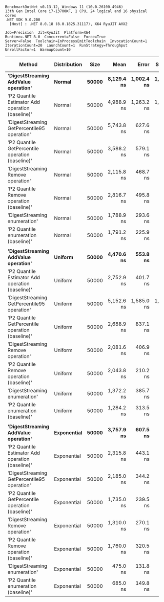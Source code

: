 ```

BenchmarkDotNet v0.13.12, Windows 11 (10.0.26100.4946)
13th Gen Intel Core i7-13700KF, 1 CPU, 24 logical and 16 physical cores
.NET SDK 9.0.200
  [Host] : .NET 8.0.18 (8.0.1825.31117), X64 RyuJIT AVX2

Job=Precision  Jit=RyuJit  Platform=X64  
Runtime=.NET 8.0  Concurrent=False  Force=True  
Server=False  Toolchain=InProcessEmitToolchain  InvocationCount=1  
IterationCount=20  LaunchCount=1  RunStrategy=Throughput  
UnrollFactor=1  WarmupCount=10  

```
| Method                                           | Distribution | Size  | Mean       | Error      | StdDev     | Median     | Min        | Max        | Ratio | RatioSD | Allocated | Alloc Ratio |
|------------------------------------------------- |------------- |------ |-----------:|-----------:|-----------:|-----------:|-----------:|-----------:|------:|--------:|----------:|------------:|
| **&#39;DigestStreaming AddValue operation&#39;**             | **Normal**       | **50000** | **8,129.4 ns** | **1,002.4 ns** | **1,029.4 ns** | **8,200.0 ns** | **6,100.0 ns** | **9,900.0 ns** |  **1.69** |    **0.43** |    **1432 B** |        **3.81** |
| &#39;P2 Quantile Estimator Add operation (baseline)&#39; | Normal       | 50000 | 4,988.9 ns | 1,263.2 ns | 1,351.6 ns | 4,700.0 ns | 3,100.0 ns | 8,200.0 ns |  1.00 |    0.00 |     376 B |        1.00 |
| &#39;DigestStreaming GetPercentile95 operation&#39;      | Normal       | 50000 | 5,743.8 ns |   627.6 ns |   616.4 ns | 5,850.0 ns | 4,400.0 ns | 6,800.0 ns |  1.24 |    0.37 |     712 B |        1.89 |
| &#39;P2 Quantile GetPercentile operation (baseline)&#39; | Normal       | 50000 | 3,588.2 ns |   579.1 ns |   594.6 ns | 3,400.0 ns | 2,500.0 ns | 5,200.0 ns |  0.75 |    0.21 |    1720 B |        4.57 |
| &#39;DigestStreaming Remove operation&#39;               | Normal       | 50000 | 2,115.8 ns |   468.7 ns |   521.0 ns | 1,900.0 ns | 1,600.0 ns | 3,400.0 ns |  0.44 |    0.14 |    1720 B |        4.57 |
| &#39;P2 Quantile Remove operation (baseline)&#39;        | Normal       | 50000 | 2,816.7 ns |   495.8 ns |   530.5 ns | 2,800.0 ns | 1,900.0 ns | 4,100.0 ns |  0.59 |    0.15 |    1720 B |        4.57 |
| &#39;DigestStreaming enumeration&#39;                    | Normal       | 50000 | 1,788.9 ns |   293.6 ns |   314.2 ns | 1,850.0 ns | 1,200.0 ns | 2,200.0 ns |  0.38 |    0.10 |    1696 B |        4.51 |
| &#39;P2 Quantile enumeration (baseline)&#39;             | Normal       | 50000 | 1,791.2 ns |   225.9 ns |   232.0 ns | 1,850.0 ns | 1,150.0 ns | 2,050.0 ns |  0.38 |    0.11 |     352 B |        0.94 |
|                                                  |              |       |            |            |            |            |            |            |       |         |           |             |
| **&#39;DigestStreaming AddValue operation&#39;**             | **Uniform**      | **50000** | **4,470.6 ns** |   **553.8 ns** |   **568.7 ns** | **4,400.0 ns** | **3,500.0 ns** | **5,600.0 ns** |  **1.66** |    **0.32** |    **1432 B** |        **3.81** |
| &#39;P2 Quantile Estimator Add operation (baseline)&#39; | Uniform      | 50000 | 2,752.9 ns |   401.7 ns |   412.5 ns | 2,700.0 ns | 2,200.0 ns | 3,700.0 ns |  1.00 |    0.00 |     376 B |        1.00 |
| &#39;DigestStreaming GetPercentile95 operation&#39;      | Uniform      | 50000 | 5,152.6 ns | 1,585.0 ns | 1,761.7 ns | 5,400.0 ns | 1,800.0 ns | 8,500.0 ns |  2.06 |    0.66 |     376 B |        1.00 |
| &#39;P2 Quantile GetPercentile operation (baseline)&#39; | Uniform      | 50000 | 2,688.9 ns |   837.1 ns |   895.7 ns | 2,500.0 ns | 1,500.0 ns | 4,600.0 ns |  1.01 |    0.33 |      88 B |        0.23 |
| &#39;DigestStreaming Remove operation&#39;               | Uniform      | 50000 | 2,081.6 ns |   406.9 ns |   452.2 ns | 2,050.0 ns | 1,250.0 ns | 2,950.0 ns |  0.79 |    0.18 |     376 B |        1.00 |
| &#39;P2 Quantile Remove operation (baseline)&#39;        | Uniform      | 50000 | 2,043.8 ns |   210.2 ns |   206.5 ns | 2,000.0 ns | 1,700.0 ns | 2,500.0 ns |  0.77 |    0.10 |    1720 B |        4.57 |
| &#39;DigestStreaming enumeration&#39;                    | Uniform      | 50000 | 1,372.2 ns |   385.7 ns |   412.7 ns | 1,500.0 ns |   400.0 ns | 2,000.0 ns |  0.53 |    0.16 |     352 B |        0.94 |
| &#39;P2 Quantile enumeration (baseline)&#39;             | Uniform      | 50000 | 1,284.2 ns |   313.5 ns |   348.4 ns | 1,300.0 ns |   500.0 ns | 1,700.0 ns |  0.51 |    0.12 |    1696 B |        4.51 |
|                                                  |              |       |            |            |            |            |            |            |       |         |           |             |
| **&#39;DigestStreaming AddValue operation&#39;**             | **Exponential**  | **50000** | **3,757.9 ns** |   **607.5 ns** |   **675.2 ns** | **3,600.0 ns** | **2,800.0 ns** | **5,300.0 ns** |  **1.66** |    **0.34** |    **1720 B** |        **0.97** |
| &#39;P2 Quantile Estimator Add operation (baseline)&#39; | Exponential  | 50000 | 2,315.8 ns |   443.1 ns |   492.5 ns | 2,100.0 ns | 1,700.0 ns | 3,500.0 ns |  1.00 |    0.00 |    1768 B |        1.00 |
| &#39;DigestStreaming GetPercentile95 operation&#39;      | Exponential  | 50000 | 2,185.0 ns |   344.2 ns |   396.4 ns | 2,000.0 ns | 1,700.0 ns | 3,000.0 ns |  0.99 |    0.31 |     376 B |        0.21 |
| &#39;P2 Quantile GetPercentile operation (baseline)&#39; | Exponential  | 50000 | 1,735.0 ns |   239.5 ns |   275.8 ns | 1,750.0 ns | 1,300.0 ns | 2,500.0 ns |  0.78 |    0.21 |    1720 B |        0.97 |
| &#39;DigestStreaming Remove operation&#39;               | Exponential  | 50000 | 1,310.0 ns |   270.1 ns |   311.0 ns | 1,300.0 ns |   800.0 ns | 1,900.0 ns |  0.59 |    0.19 |     376 B |        0.21 |
| &#39;P2 Quantile Remove operation (baseline)&#39;        | Exponential  | 50000 | 1,760.0 ns |   320.5 ns |   369.1 ns | 1,600.0 ns | 1,300.0 ns | 2,600.0 ns |  0.80 |    0.21 |      88 B |        0.05 |
| &#39;DigestStreaming enumeration&#39;                    | Exponential  | 50000 |   475.0 ns |   131.8 ns |   151.7 ns |   400.0 ns |   300.0 ns |   800.0 ns |  0.20 |    0.06 |     640 B |        0.36 |
| &#39;P2 Quantile enumeration (baseline)&#39;             | Exponential  | 50000 |   685.0 ns |   149.8 ns |   172.5 ns |   750.0 ns |   400.0 ns | 1,000.0 ns |  0.31 |    0.10 |     352 B |        0.20 |
